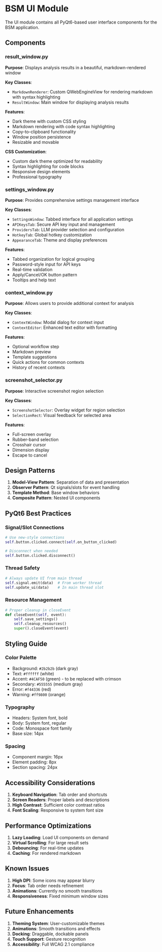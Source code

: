 # BSM UI Module

The UI module contains all PyQt6-based user interface components for the BSM application.

## Components

### result_window.py
**Purpose**: Displays analysis results in a beautiful, markdown-rendered window

**Key Classes**:
- `MarkdownRenderer`: Custom QWebEngineView for rendering markdown with syntax highlighting
- `ResultWindow`: Main window for displaying analysis results

**Features**:
- Dark theme with custom CSS styling
- Markdown rendering with code syntax highlighting
- Copy-to-clipboard functionality
- Window position persistence
- Resizable and movable

**CSS Customization**:
- Custom dark theme optimized for readability
- Syntax highlighting for code blocks
- Responsive design elements
- Professional typography

### settings_window.py
**Purpose**: Provides comprehensive settings management interface

**Key Classes**:
- `SettingsWindow`: Tabbed interface for all application settings
- `APIKeysTab`: Secure API key input and management
- `ProvidersTab`: LLM provider selection and configuration
- `HotkeyTab`: Global hotkey customization
- `AppearanceTab`: Theme and display preferences

**Features**:
- Tabbed organization for logical grouping
- Password-style input for API keys
- Real-time validation
- Apply/Cancel/OK button pattern
- Tooltips and help text

### context_window.py
**Purpose**: Allows users to provide additional context for analysis

**Key Classes**:
- `ContextWindow`: Modal dialog for context input
- `ContextEditor`: Enhanced text editor with formatting

**Features**:
- Optional workflow step
- Markdown preview
- Template suggestions
- Quick actions for common contexts
- History of recent contexts

### screenshot_selector.py
**Purpose**: Interactive screenshot region selection

**Key Classes**:
- `ScreenshotSelector`: Overlay widget for region selection
- `SelectionRect`: Visual feedback for selected area

**Features**:
- Full-screen overlay
- Rubber-band selection
- Crosshair cursor
- Dimension display
- Escape to cancel

## Design Patterns

1. **Model-View Pattern**: Separation of data and presentation
2. **Observer Pattern**: Qt signals/slots for event handling
3. **Template Method**: Base window behaviors
4. **Composite Pattern**: Nested UI components

## PyQt6 Best Practices

### Signal/Slot Connections
```python
# Use new-style connections
self.button.clicked.connect(self.on_button_clicked)

# Disconnect when needed
self.button.clicked.disconnect()
```

### Thread Safety
```python
# Always update UI from main thread
self.signal.emit(data)  # From worker thread
self.update_ui(data)    # In main thread slot
```

### Resource Management
```python
# Proper cleanup in closeEvent
def closeEvent(self, event):
    self.save_settings()
    self.cleanup_resources()
    super().closeEvent(event)
```

## Styling Guide

### Color Palette
- Background: `#2b2b2b` (dark gray)
- Text: `#ffffff` (white)
- Accent: `#4CAF50` (green) - to be replaced with crimson
- Secondary: `#555555` (medium gray)
- Error: `#f44336` (red)
- Warning: `#ff9800` (orange)

### Typography
- Headers: System font, bold
- Body: System font, regular
- Code: Monospace font family
- Base size: 14px

### Spacing
- Component margin: 16px
- Element padding: 8px
- Section spacing: 24px

## Accessibility Considerations

1. **Keyboard Navigation**: Tab order and shortcuts
2. **Screen Readers**: Proper labels and descriptions
3. **High Contrast**: Sufficient color contrast ratios
4. **Font Scaling**: Responsive to system font size

## Performance Optimizations

1. **Lazy Loading**: Load UI components on demand
2. **Virtual Scrolling**: For large result sets
3. **Debouncing**: For real-time updates
4. **Caching**: For rendered markdown

## Known Issues

1. **High DPI**: Some icons may appear blurry
2. **Focus**: Tab order needs refinement
3. **Animations**: Currently no smooth transitions
4. **Responsiveness**: Fixed minimum window sizes

## Future Enhancements

1. **Theming System**: User-customizable themes
2. **Animations**: Smooth transitions and effects
3. **Docking**: Draggable, dockable panels
4. **Touch Support**: Gesture recognition
5. **Accessibility**: Full WCAG 2.1 compliance
